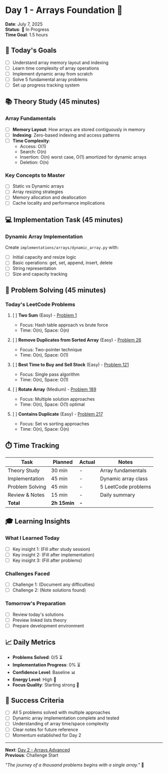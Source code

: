 # Day 1 - Arrays Foundation 🚀
**Date**: July 7, 2025  
**Status**: 🔄 In Progress  
**Time Goal**: 1.5 hours  

## 🎯 Today's Goals
- [ ] Understand array memory layout and indexing
- [ ] Learn time complexity of array operations
- [ ] Implement dynamic array from scratch
- [ ] Solve 5 fundamental array problems
- [ ] Set up progress tracking system

## 📚 Theory Study (45 minutes)

### Array Fundamentals
- [ ] **Memory Layout**: How arrays are stored contiguously in memory
- [ ] **Indexing**: Zero-based indexing and access patterns
- [ ] **Time Complexity**: 
  - Access: O(1)
  - Search: O(n)
  - Insertion: O(n) worst case, O(1) amortized for dynamic arrays
  - Deletion: O(n)

### Key Concepts to Master
- [ ] Static vs Dynamic arrays
- [ ] Array resizing strategies
- [ ] Memory allocation and deallocation
- [ ] Cache locality and performance implications

## 💻 Implementation Task (45 minutes)

### Dynamic Array Implementation
Create `implementations/arrays/dynamic_array.py` with:
- [ ] Initial capacity and resize logic
- [ ] Basic operations: get, set, append, insert, delete
- [ ] String representation
- [ ] Size and capacity tracking

## 🧩 Problem Solving (45 minutes)

### Today's LeetCode Problems
1. [ ] **Two Sum** (Easy) - [Problem 1](https://leetcode.com/problems/two-sum/)
   - Focus: Hash table approach vs brute force
   - Time: O(n), Space: O(n)

2. [ ] **Remove Duplicates from Sorted Array** (Easy) - [Problem 26](https://leetcode.com/problems/remove-duplicates-from-sorted-array/)
   - Focus: Two-pointer technique
   - Time: O(n), Space: O(1)

3. [ ] **Best Time to Buy and Sell Stock** (Easy) - [Problem 121](https://leetcode.com/problems/best-time-to-buy-and-sell-stock/)
   - Focus: Single pass algorithm
   - Time: O(n), Space: O(1)

4. [ ] **Rotate Array** (Medium) - [Problem 189](https://leetcode.com/problems/rotate-array/)
   - Focus: Multiple solution approaches
   - Time: O(n), Space: O(1) optimal

5. [ ] **Contains Duplicate** (Easy) - [Problem 217](https://leetcode.com/problems/contains-duplicate/)
   - Focus: Set vs sorting approaches
   - Time: O(n), Space: O(n)

## ⏱️ Time Tracking

| Task | Planned | Actual | Notes |
|------|---------|--------|-------|
| Theory Study | 30 min | - | Array fundamentals |
| Implementation | 45 min | - | Dynamic array class |
| Problem Solving | 45 min | - | 5 LeetCode problems |
| Review & Notes | 15 min | - | Daily summary |
| **Total** | **2h 15min** | **-** | |

## 🎓 Learning Insights

### What I Learned Today
- [ ] Key insight 1: (Fill after study session)
- [ ] Key insight 2: (Fill after implementation)
- [ ] Key insight 3: (Fill after problems)

### Challenges Faced
- [ ] Challenge 1: (Document any difficulties)
- [ ] Challenge 2: (Note solutions found)

### Tomorrow's Preparation
- [ ] Review today's solutions
- [ ] Preview linked lists theory
- [ ] Prepare development environment

## 📈 Daily Metrics

- **Problems Solved**: 0/5 ⏳
- **Implementation Progress**: 0% ⏳
- **Confidence Level**: Baseline 📊
- **Energy Level**: High 🔋
- **Focus Quality**: Starting strong 🎯

## 🎯 Success Criteria
- [ ] All 5 problems solved with multiple approaches
- [ ] Dynamic array implementation complete and tested
- [ ] Understanding of array time/space complexity
- [ ] Clear notes for future reference
- [ ] Momentum established for Day 2

---
**Next**: [Day 2 - Arrays Advanced](day-02-arrays-advanced.md)  
**Previous**: Challenge Start  

*"The journey of a thousand problems begins with a single array."* 🌟